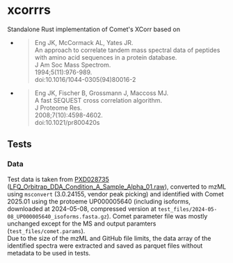 # xcorrrs

Standalone Rust implementation of Comet's XCorr based on 

* > Eng JK, McCormack AL, Yates JR.   
  > An approach to correlate tandem mass spectral data of peptides with amino acid sequences in a protein database.   
  > J Am Soc Mass Spectrom.    
  > 1994;5(11):976-989.    
  > doi:10.1016/1044-0305(94)80016-2   

* > Eng JK, Fischer B, Grossmann J, Maccoss MJ.   
  > A fast SEQUEST cross correlation algorithm.   
  > J Proteome Res.    
  > 2008;7(10):4598-4602.    
  > doi:10.1021/pr800420s   

## Tests

### Data
Test data is taken from [PXD028735](https://www.ebi.ac.uk/pride/archive/projects/PXD028735) ([LFQ_Orbitrap_DDA_Condition_A_Sample_Alpha_01.raw](https://ftp.pride.ebi.ac.uk/pride/data/archive/2022/02/PXD028735/LFQ_Orbitrap_DDA_Condition_A_Sample_Alpha_01.raw)), converted to mzML using `msconvert` (3.0.24155, vendor peak picking) and identified with Comet 2025.01 using the protoeme UP000005640 (including isoforms, downloaded at 2024-05-08, compressed version at `test_files/2024-05-08_UP000005640_isoforms.fasta.gz`). Comet parameter file was mostly unchanged except for the MS and output paramters (`test_files/comet.params`).   
Due to the size of the mzML and GitHub file limits, the data array of the identified spectra were extracted and saved as parquet files without metadata to be used in tests.
